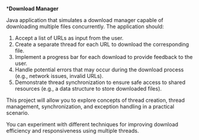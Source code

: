 ***Download Manager**

Java application that simulates a download manager capable of downloading multiple files concurrently.
The application should:

1. Accept a list of URLs as input from the user.
2. Create a separate thread for each URL to download the corresponding file.
3. Implement a progress bar for each download to provide feedback to the user.
4. Handle potential errors that may occur during the download process (e.g., network issues, invalid URLs).
5. Demonstrate thread synchronization to ensure safe access to shared resources (e.g., a data structure to store downloaded files).

This project will allow you to explore concepts of
    thread creation,
    thread management,
    synchronization, and
     exception handling in a practical scenario.

You can experiment with different techniques for improving download efficiency and responsiveness using multiple threads.